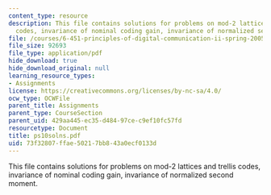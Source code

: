 ```yaml
---
content_type: resource
description: This file contains solutions for problems on mod-2 lattices and trellis
  codes, invariance of nominal coding gain, invariance of normalized second moment.
file: /courses/6-451-principles-of-digital-communication-ii-spring-2005/73f32807ffae50217bb843a0ecf0133d_ps10solns.pdf
file_size: 92693
file_type: application/pdf
hide_download: true
hide_download_original: null
learning_resource_types:
- Assignments
license: https://creativecommons.org/licenses/by-nc-sa/4.0/
ocw_type: OCWFile
parent_title: Assignments
parent_type: CourseSection
parent_uid: 429aa445-ec35-d484-97ce-c9ef10fc57fd
resourcetype: Document
title: ps10solns.pdf
uid: 73f32807-ffae-5021-7bb8-43a0ecf0133d
---
```

This file contains solutions for problems on mod-2 lattices and trellis codes, invariance of nominal coding gain, invariance of normalized second moment.